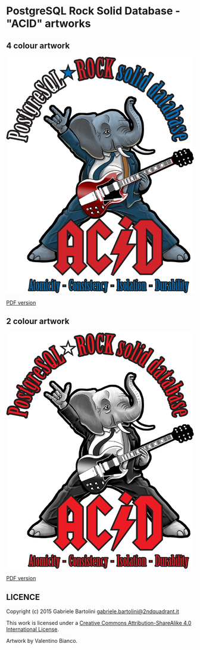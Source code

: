 # PostgreSQL Rock Solid Database - "ACID" artworks

## 4 colour artwork

![ACID - 4 colours](postgresql-acid-4colours.png "PostgreSQL Rock Solid Database - 4 colours")

[PDF version](postgresql-acid-4colours.pdf)

## 2 colour artwork

![ACID - 2 colours](postgresql-acid-2colours.png "PostgreSQL Rock Solid Database - 2 colours")

[PDF version](postgresql-acid-2colours.pdf)

## LICENCE

Copyright (c) 2015 Gabriele Bartolini <gabriele.bartolini@2ndquadrant.it>

This work is licensed under a [Creative Commons Attribution-ShareAlike 4.0 International License](https://creativecommons.org/licenses/by-sa/4.0/legalcode).

Artwork by Valentino Bianco.
